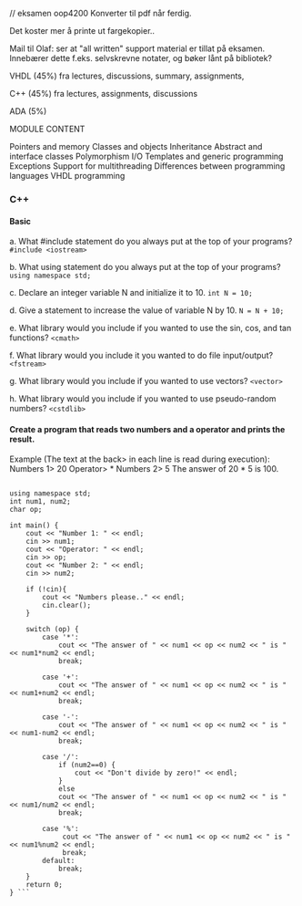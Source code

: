 // eksamen oop4200
Konverter til pdf når ferdig.

Det koster mer å printe ut fargekopier..


Mail til Olaf: ser at "all written" support material er tillat på eksamen. 
Innebærer dette f.eks. selvskrevne notater, og bøker lånt på bibliotek?


VHDL (45%) fra lectures, discussions, summary, assignments, 


C++ (45%) fra lectures, assignments, discussions


ADA (5%)


MODULE CONTENT

Pointers and memory
Classes and objects
Inheritance
Abstract and interface classes
Polymorphism
I/O
Templates and generic programming
Exceptions
Support for multithreading
Differences between programming languages
VHDL programming



### C++
#### Basic
a. What #include statement do you always put at the top of your programs?
```#include <iostream>```

b. What using statement do you always put at the top of your programs?
```using namespace std;```

c. Declare an integer variable N and initialize it to 10.
```int N = 10;```

d. Give a statement to increase the value of variable N by 10.
```N = N + 10;```

e. What library would you include if you wanted to use the sin, cos, and tan functions?
```<cmath>```

f. What library would you include it you wanted to do file input/output?
```<fstream>```

g. What library would you include if you wanted to use vectors?
```<vector>```

h. What library would you include if you wanted to use pseudo-random numbers?
```<cstdlib>```




 #### Create a program that reads two numbers and a operator and prints the result.
 
 Example (The text at the back> in each line is read during execution):
 Numbers 1> 20
 Operator> *
 Numbers 2> 5
 The answer of 20 * 5 is 100.


```#include <iostream>

using namespace std;
int num1, num2;
char op;

int main() {
    cout << "Number 1: " << endl;
    cin >> num1;
    cout << "Operator: " << endl;
    cin >> op;
    cout << "Number 2: " << endl;
    cin >> num2;
    
    if (!cin){
        cout << "Numbers please.." << endl;
        cin.clear();
    }
    
    switch (op) {
        case '*':
            cout << "The answer of " << num1 << op << num2 << " is " << num1*num2 << endl;
            break;
            
        case '+':
            cout << "The answer of " << num1 << op << num2 << " is " << num1+num2 << endl;
            break;
            
        case '-':
            cout << "The answer of " << num1 << op << num2 << " is " << num1-num2 << endl;
            break;
            
        case '/':
            if (num2==0) {
                cout << "Don't divide by zero!" << endl;
            }
            else
            cout << "The answer of " << num1 << op << num2 << " is " << num1/num2 << endl;
            break;
            
        case '%':
             cout << "The answer of " << num1 << op << num2 << " is " << num1%num2 << endl;
             break;        
        default:
            break;
    }
    return 0;
} ```






